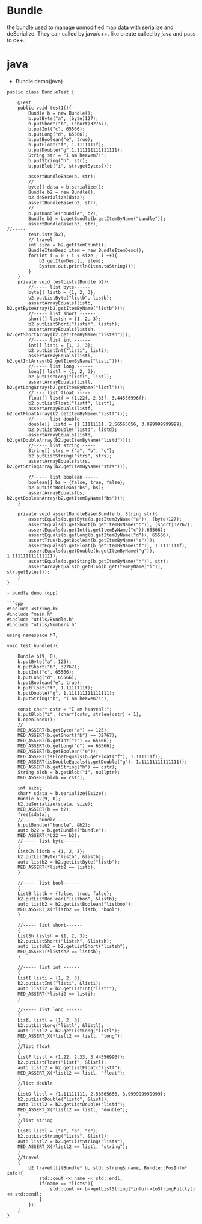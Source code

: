 # Bundle
the bundle used to manage unmodified map data with serialize and deSerialize.  They can called by java/c++.
like create called by java and pass to c++. 
# java 
- Bundle demo(java)
```
public class BundleTest {

    @Test
    public void test1(){
        Bundle b = new Bundle();
        b.putByte("a", (byte)127);
        b.putShort("b", (short)32767);
        b.putInt("c", 65566);
        b.putLong("d", 65566);
        b.putBoolean("e", true);
        b.putFloat("f", 1.1111111f);
        b.putDouble("g",1.111111111111111);
        String str = "I am heaven7!";
        b.putString("h", str);
        b.putBlob("i", str.getBytes());

        assertBundleBase(b, str);
        //
        byte[] data = b.serialize();
        Bundle b2 = new Bundle();
        b2.deSerialize(data);
        assertBundleBase(b2, str);
        //
        b.putBundle("bundle", b2);
        Bundle b3 = b.getBundle(b.getItemByName("bundle"));
        assertBundleBase(b3, str);
//-----
        testLists(b2);
        // travel
        int size = b2.getItemCount();
        BundleItemDesc item = new BundleItemDesc();
        for(int i = 0 ; i < size ; i ++){
            b2.getItemDesc(i, item);
            System.out.println(item.toString());
        }
    }
    private void testLists(Bundle b2){
        //----- list byte------
        byte[] listb = {1, 2, 3};
        b2.putListByte("listb", listb);
        assertArrayEquals(listb, b2.getByteArray(b2.getItemByName("listb")));
        //----- list short ------
        short[] listsh = {1, 2, 3};
        b2.putListShort("listsh", listsh);
        assertArrayEquals(listsh, b2.getShortArray(b2.getItemByName("listsh")));
        //----- list int ------
        int[] listi = {1, 2, 3};
        b2.putListInt("listi", listi);
        assertArrayEquals(listi, b2.getIntArray(b2.getItemByName("listi")));
        //----- list long ------
        long[] listl = {1, 2, 3};
        b2.putListLong("listl", listl);
        assertArrayEquals(listl, b2.getLongArray(b2.getItemByName("listl")));
        // --- list float -----
        float[] listf = {1.22f, 2.33f, 3.44556996f};
        b2.putListFloat("listf", listf);
        assertArrayEquals(listf, b2.getFloatArray(b2.getItemByName("listf")));
        //----- list double ---
        double[] listd = {1.11111111, 2.56565656, 3.999999999999};
        b2.putListDouble("listd", listd);
        assertArrayEquals(listd, b2.getDoubleArray(b2.getItemByName("listd")));
        //----- list string -----
        String[] strs = {"a", "b", "c"};
        b2.putListString("strs", strs);
        assertArrayEquals(strs, b2.getStringArray(b2.getItemByName("strs")));

        //----- list boolean -----
        boolean[] bs = {false, true, false};
        b2.putListBoolean("bs", bs);
        assertArrayEquals(bs, b2.getBooleanArray(b2.getItemByName("bs")));
    }

    private void assertBundleBase(Bundle b, String str){
        assertEquals(b.getByte(b.getItemByName("a")), (byte)127);
        assertEquals(b.getShort(b.getItemByName("b")), (short)32767);
        assertEquals(b.getInt(b.getItemByName("c")),65566);
        assertEquals(b.getLong(b.getItemByName("d")), 65566);
        assertTrue(b.getBoolean(b.getItemByName("e")));
        assertEquals(b.getFloat(b.getItemByName("f")), 1.1111111f);
        assertEquals(b.getDouble(b.getItemByName("g")), 1.111111111111111);
        assertEquals(b.getSting(b.getItemByName("h")), str);
        assertArrayEquals(b.getBlob(b.getItemByName("i")), str.getBytes());
    }
}

- bundle demo (cpp)

```cpp
#include <string.h>
#include "main.h"
#include "utils/Bundle.h"
#include "utils/Numbers.h"

using namespace h7;

void test_bundle(){

    Bundle b(9, 0);
    b.putByte("a", 125);
    b.putShort("b", 32767);
    b.putInt("c", 65566);
    b.putLong("d", 65566);
    b.putBoolean("e", true);
    b.putFloat("f", 1.1111111f);
    b.putDouble("g", 1.111111111111111);
    b.putString("h", "I am heaven7!");

    const char* cstr = "I am heaven7!";
    b.putBlob("i", (char*)cstr, strlen(cstr) + 1);
    b.openIndex();
    //
    MED_ASSERT(b.getByte("a") == 125);
    MED_ASSERT(b.getShort("b") == 32767);
    MED_ASSERT(b.getInt("c") == 65566);
    MED_ASSERT(b.getLong("d") == 65566);
    MED_ASSERT(b.getBoolean("e"));
    MED_ASSERT(isFloatEquals(b.getFloat("f"), 1.111111f));
    MED_ASSERT(isDoubleEquals(b.getDouble("g"), 1.11111111111111));
    MED_ASSERT(b.getString("h") == cstr);
    String blob = b.getBlob("i", nullptr);
    MED_ASSERT(blob == cstr);

    int size;
    char* sdata = b.serialize(&size);
    Bundle b2(9, 0);
    b2.deSerialize(sdata, size);
    MED_ASSERT(b == b2);
    free(sdata);
    //----- bundle ------
    b.putBundle("bundle", &b2);
    auto b22 = b.getBundle("bundle");
    MED_ASSERT(*b22 == b2);
    //----- list byte------
    {
    ListCh listb = {1, 2, 3};
    b2.putListByte("listb", &listb);
    auto listb2 = b2.getListByte("listb");
    MED_ASSERT(*listb2 == listb);
    }

    //----- list bool------
    {
    ListB listb = {false, true, false};
    b2.putListBoolean("listboo", &listb);
    auto listb2 = b2.getListBoolean("listboo");
    MED_ASSERT_X(*listb2 == listb, "bool");
    }

    //----- list short------
    {
    ListSh listsh = {1, 2, 3};
    b2.putListShort("listsh", &listsh);
    auto listsh2 = b2.getListShort("listsh");
    MED_ASSERT(*listsh2 == listsh);
    }

    //----- list int ------
    {
    ListI listi = {1, 2, 3};
    b2.putListInt("listi", &listi);
    auto listi2 = b2.getListInt("listi");
    MED_ASSERT(*listi2 == listi);
    }

    //----- list long ------
    {
    ListL listl = {1, 2, 3};
    b2.putListLong("listl", &listl);
    auto listl2 = b2.getListLong("listl");
    MED_ASSERT_X(*listl2 == listl, "long");
    }
    //list float
    {
    ListF listl = {1.22, 2.33, 3.44556996f};
    b2.putListFloat("listf", &listl);
    auto listl2 = b2.getListFloat("listf");
    MED_ASSERT_X(*listl2 == listl, "float");
    }
    //list double
    {
    ListD listl = {1.11111111, 2.56565656, 3.999999999999};
    b2.putListDouble("listd", &listl);
    auto listl2 = b2.getListDouble("listd");
    MED_ASSERT_X(*listl2 == listl, "double");
    }
    //list string
    {
    ListS listl = {"a", "b", "c"};
    b2.putListString("lists", &listl);
    auto listl2 = b2.getListString("lists");
    MED_ASSERT_X(*listl2 == listl, "string");
    }
    //travel
    {
        b2.travel([](Bundle* b, std::string& name, Bundle::PosInfo* info){
            std::cout << name << std::endl;
            if(name == "lists"){
                std::cout << b->getListString(*info)->toStringFullly() << std::endl;
            }
        });
    }
}
```

```
